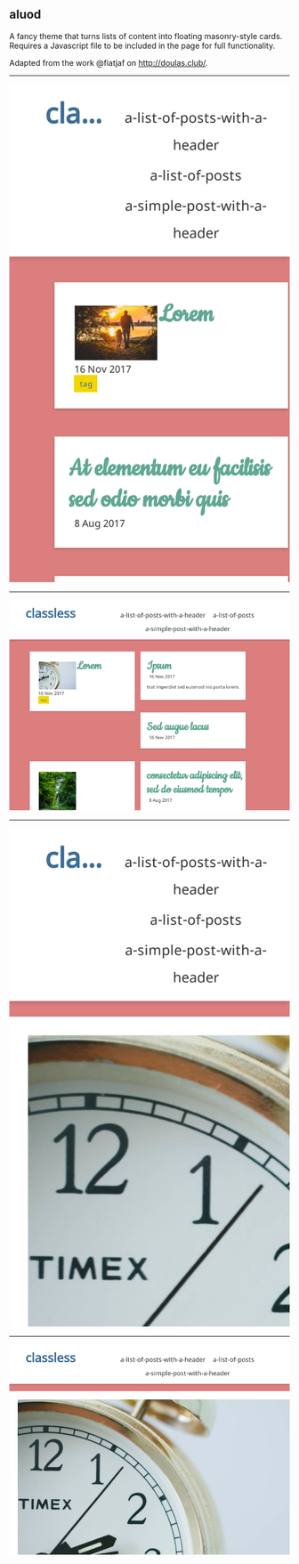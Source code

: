 ## aluod

A fancy theme that turns lists of content into floating masonry-style cards.
Requires a Javascript file to be included in the page for full functionality.

Adapted from the work @fiatjaf on http://doulas.club/.

---

![](screenshots/aluod-list-mobile.png)

---

![](screenshots/aluod-list.png)

---

![](screenshots/aluod-post-mobile.png)

---

![](screenshots/aluod-post.png)
